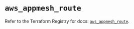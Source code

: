# `aws_appmesh_route`

Refer to the Terraform Registry for docs: [`aws_appmesh_route`](https://registry.terraform.io/providers/hashicorp/aws/6.10.0/docs/resources/appmesh_route).
